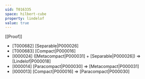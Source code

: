 ```yaml
---
uid: T016335
space: hilbert-cube
property: lindelof
value: true
---
```

[[Proof]]

* [T000682] [Separable|P000026]
* [T000683] [Compact|P000016]
* [I000024] ([Metacompact|P000031] + [Separable|P000026]) => [Lindelof|P000018]
* [I000014] [Paracompact|P000030] => [Metacompact|P000031]
* [I000013] [Compact|P000016] => [Paracompact|P000030]

